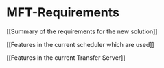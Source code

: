 # MFT-Requirements

[[Summary of the requirements for the new solution]]

[[Features in the current scheduler which are used]]

[[Features in the current Transfer Server]]
